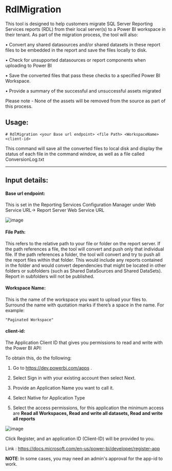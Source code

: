 
# RdlMigration 
This tool is designed to help customers migrate SQL Server Reporting Services reports (RDL) from their local server(s) to a Power BI workspace in their tenant.  As part of the migration process, the tool will also:

•	Convert any shared datasources and/or shared datasets in these report files to be embedded in the report and save the files locally to disk.

•	Check for unsupported datasources or report components when uploading to Power BI

•	Save the converted files that pass these checks to a specified Power BI Workspace.

•	Provide a summary of the successful and unsuccessful assets migrated

Please note - None of the assets will be removed from the source as part of this process.

## Usage:

    # RdlMigration <your Base url endpoint> <file Path> <WorkspaceName> <client-id>

This command will save all the converted files to local disk and display the status of each file in the command window, as well as a file called ConversionLog.txt

---
## Input details:

#### Base url endpoint: 
This is set in the Reporting Services Configuration Manager under Web Service URL-> Report Server Web Service URL

![image](https://user-images.githubusercontent.com/52690905/62327114-9ae5ee00-b464-11e9-9bf1-0fe399bcd152.png)

#### File Path: 
This refers to the relative path to your file or folder on the report server. If the path references a file, the tool will convert and push only that individual file. If the path references a folder, the tool will convert and try to push all the report files within that folder. This would include any reports contained in the folder and would convert dependencies that might be located in other folders or subfolders (such as Shared DataSources and Shared DataSets). Report in subfolders will not be published.

#### Workspace Name:
This is the name of the workspace you want to upload your files to. Surround the name with quotation marks if there’s  a space in the name. For example:

    "Paginated Workspace"

#### client-id: 
The Application Client ID that gives you permissions to read and write with the Power BI API:

To obtain this, do the following:

1. Go to https://dev.powerbi.com/apps .
   
2. Select Sign in with your existing account then select Next.

3. Provide an Application Name you want to call it.

4. Select Native for Application Type

5. Select the access permissions, for this application the minimum access are **Read all Workspaces, Read and write all datasets, Read and write all reports**

![image](https://user-images.githubusercontent.com/52690905/62328377-d9c97300-b467-11e9-8625-775a6e23c314.png)

Click Register, and an application ID (Client-ID) will be provided to you.  

Link : https://docs.microsoft.com/en-us/power-bi/developer/register-app

**NOTE**: In some cases, you may need an admin's approval for the app-id to work.

